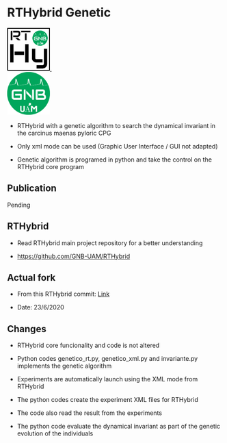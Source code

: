 # RTHybrid Genetic
<a target="_blank" rel="noopener noreferrer" href="https://github.com/GNB-UAM/RTHybrid"> <img src="assets/logo_rthy.png?raw=true" width="100" height="100"> </a>&nbsp;&nbsp;&nbsp;&nbsp;&nbsp;&nbsp;&nbsp;&nbsp;&nbsp;&nbsp;&nbsp;	
<a target="_blank" rel="noopener noreferrer" href="https://github.com/GNB-UAM"> <img src="assets/logo_gnb.png?raw=true" width="100" height="100"> </a>

- RTHybrid with a genetic algorithm to search the dynamical invariant in the carcinus maenas pyloric CPG

- Only xml mode can be used (Graphic User Interface / GUI not adapted)

- Genetic algorithm is programed in python and take the control on the RTHybrid core program

## Publication

Pending

## RTHybrid

- Read RTHybrid main project repository for a better understanding

- https://github.com/GNB-UAM/RTHybrid

## Actual fork

- From this RTHybrid commit: [Link](https://github.com/GNB-UAM/RTHybrid/commit/a91143181845406dd14ac8d3ac82432e65f9218e)

- Date: 23/6/2020

## Changes

- RTHybrid core funcionality and code is not altered

- Python codes genetico_rt.py, genetico_xml.py and invariante.py implements the genetic algorithm

- Experiments are automatically launch using the XML mode from RTHybrid

- The python codes create the experiment XML files for RTHybrid

- The code also read the result from the experiments

- The python code evaluate the dynamical invariant as part of the genetic evolution of the individuals
